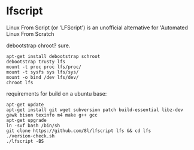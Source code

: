 # lfscript
Linux From Script (or 'LFScript') is an unofficial alternative for 'Automated Linux From Scratch

debootstrap chroot? sure.
```
apt-get install debootstrap schroot
debootstrap trusty lfs
mount -t proc proc lfs/proc/
mount -t sysfs sys lfs/sys/
mount -o bind /dev lfs/dev/
chroot lfs
```
requirements for build on a ubuntu base:
```
apt-get update
apt-get install git wget subversion patch build-essential libz-dev gawk bison texinfo m4 make g++ gcc
apt-get upgrade
ln -svf bash /bin/sh
git clone https://github.com/8l/lfscript lfs && cd lfs
./version-check.sh 
./lfscript -BS
```
